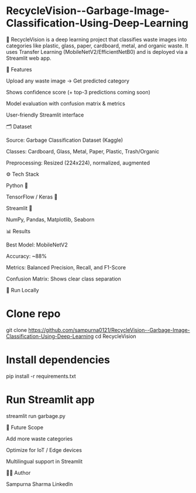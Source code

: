 # RecycleVision--Garbage-Image-Classification-Using-Deep-Learning
🚮 RecycleVision is a deep learning project that classifies waste images into categories like plastic, glass, paper, cardboard, metal, and organic waste.
It uses Transfer Learning (MobileNetV2/EfficientNetB0) and is deployed via a Streamlit web app.

📌 Features

Upload any waste image → Get predicted category

Shows confidence score (+ top-3 predictions coming soon)

Model evaluation with confusion matrix & metrics

User-friendly Streamlit interface

🗂 Dataset

Source: Garbage Classification Dataset (Kaggle)

Classes: Cardboard, Glass, Metal, Paper, Plastic, Trash/Organic

Preprocessing: Resized (224x224), normalized, augmented

⚙️ Tech Stack

Python 🐍

TensorFlow / Keras 🤖

Streamlit 🎨

NumPy, Pandas, Matplotlib, Seaborn

📊 Results

Best Model: MobileNetV2

Accuracy: ~88%

Metrics: Balanced Precision, Recall, and F1-Score

Confusion Matrix: Shows clear class separation

🚀 Run Locally
# Clone repo
git clone https://github.com/sampurna0121/RecycleVision--Garbage-Image-Classification-Using-Deep-Learning
cd RecycleVision

# Install dependencies
pip install -r requirements.txt

# Run Streamlit app
streamlit run garbage.py


📌 Future Scope

Add more waste categories

Optimize for IoT / Edge devices

Multilingual support in Streamlit

👩‍💻 Author

Sampurna Sharma
LinkedIn
